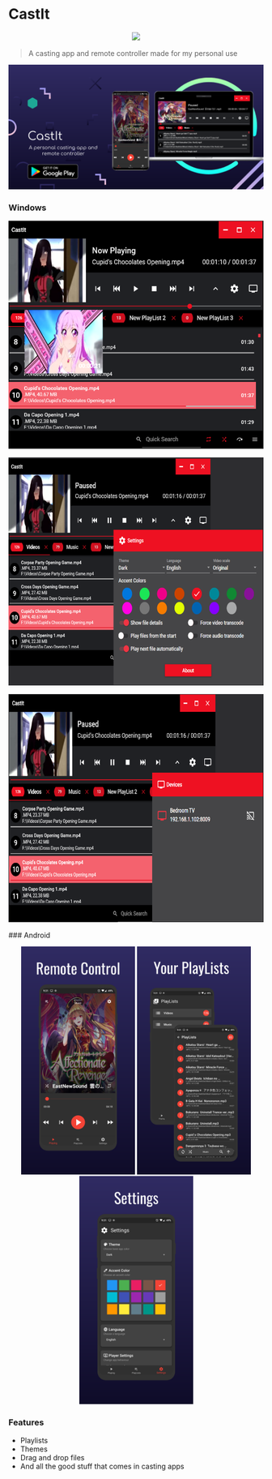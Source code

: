 # CastIt
<p align="center">
  <img height="120px" src="CastIt/favicon.ico">
</p>

> A casting app and remote controller made for my personal use
<p align="center">
  <img src="images/promo.png">
</p>

### Windows


<p align="center">
  <img height="450" width="700" src="images/imgA.png">
</p>




<p align="center">
  <img height="450" width="700" src="images/imgB.png">    
</p>



<p align="center">
  <img height="450" width="700" src="images/imgC.png">    
</p>
### Android

<p align="center">
  <img height="450" src="images/imgD.png">    
  <img height="450" src="images/imgE.png">    
  <img height="450" src="images/imgF.png">
</p>

### Features
* Playlists
* Themes
* Drag and drop files
* And all the good stuff that comes in casting apps

